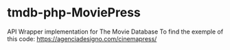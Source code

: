 # tmdb-php-MoviePress
API Wrapper implementation for The Movie Database
To find the exemple of this code: https://agenciadesigno.com/cinemapress/
